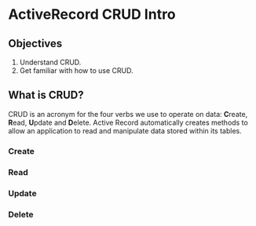 # ActiveRecord CRUD Intro

## Objectives


1. Understand CRUD.
2. Get familiar with how to use CRUD.

## What is CRUD?

CRUD is an acronym for the four verbs we use to operate on data: **C**reate, **R**ead, **U**pdate and **D**elete. Active Record automatically creates methods to allow an application to read and manipulate data stored within its tables.

### Create

### Read

### Update

### Delete